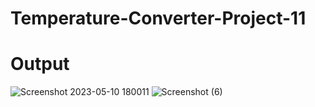 # Temperature-Converter-Project-11
# Output

![Screenshot 2023-05-10 180011](https://github.com/MirzaAdeelAhmad/Temperature-Converter-Project-12/assets/130549904/c97ba5c7-b2e0-40d4-9012-5e5c8e27ff34)
![Screenshot (6)](https://github.com/MirzaAdeelAhmad/Temperature-Converter-Project-12/assets/130549904/ffbf94c5-6a8e-40b4-aced-64c07f884cf5)
